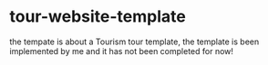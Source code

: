 # tour-website-template
the tempate is about a Tourism tour template, the template is been implemented by me and it has not been completed for now!
